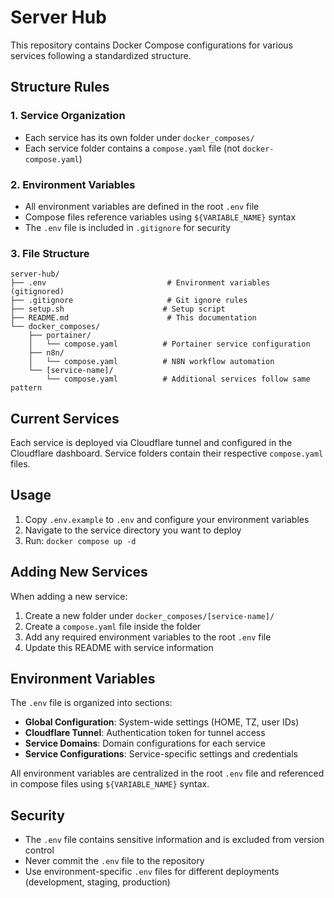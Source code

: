 # Server Hub

This repository contains Docker Compose configurations for various services following a standardized structure.

## Structure Rules

### 1. Service Organization
- Each service has its own folder under `docker_composes/`
- Each service folder contains a `compose.yaml` file (not `docker-compose.yaml`)

### 2. Environment Variables
- All environment variables are defined in the root `.env` file
- Compose files reference variables using `${VARIABLE_NAME}` syntax
- The `.env` file is included in `.gitignore` for security

### 3. File Structure
```
server-hub/
├── .env                           # Environment variables (gitignored)
├── .gitignore                     # Git ignore rules
├── setup.sh                      # Setup script
├── README.md                      # This documentation
└── docker_composes/
    ├── portainer/
    │   └── compose.yaml          # Portainer service configuration
    ├── n8n/
    │   └── compose.yaml          # N8N workflow automation
    └── [service-name]/
        └── compose.yaml          # Additional services follow same pattern
```

## Current Services

Each service is deployed via Cloudflare tunnel and configured in the Cloudflare dashboard. Service folders contain their respective `compose.yaml` files.

## Usage

1. Copy `.env.example` to `.env` and configure your environment variables
2. Navigate to the service directory you want to deploy
3. Run: `docker compose up -d`

## Adding New Services

When adding a new service:

1. Create a new folder under `docker_composes/[service-name]/`
2. Create a `compose.yaml` file inside the folder
3. Add any required environment variables to the root `.env` file
4. Update this README with service information

## Environment Variables

The `.env` file is organized into sections:

- **Global Configuration**: System-wide settings (HOME, TZ, user IDs)
- **Cloudflare Tunnel**: Authentication token for tunnel access
- **Service Domains**: Domain configurations for each service
- **Service Configurations**: Service-specific settings and credentials

All environment variables are centralized in the root `.env` file and referenced in compose files using `${VARIABLE_NAME}` syntax.

## Security

- The `.env` file contains sensitive information and is excluded from version control
- Never commit the `.env` file to the repository
- Use environment-specific `.env` files for different deployments (development, staging, production)
